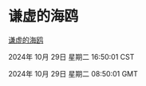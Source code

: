 # 谦虚的海鸥
[谦虚的海鸥](http://219.139.197.74:56308/qxdho/course/base/hotlink/index.php)

2024年 10月 29日 星期二 16:50:01 CST

2024年 10月 29日 星期二 08:50:01 GMT
